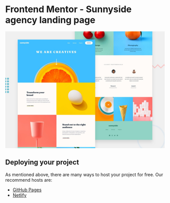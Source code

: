 # Frontend Mentor - Sunnyside agency landing page

![Design preview for the Sunnyside agency landing page coding challenge](./design/desktop-preview.jpg)

## Deploying your project

As mentioned above, there are many ways to host your project for free. Our recommend hosts are:

- [GitHub Pages](https://github.com/niiknikk/sunnyside-agency-landing-page-main)
- [Netlify](https://sunnyside-landingpage.netlify.app/)


